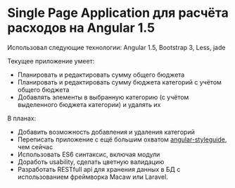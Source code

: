 # Single Page Application для расчёта расходов на Angular 1.5

Использовал следующие технологии: Angular 1.5, Bootstrap 3, Less, jade

Текущее приложение умеет: 

* Планировать и редактировать сумму общего бюджета
* Планировать и редактировать сумму бюджета категорий с учётом общего бюджета
* Добавлять элементы в выбранную категорию (с учётом выделенного бюджета категории) и удалять их


В планах: 

* Добавить возможность добавления и удаления категорий
* Переписать приложение с ещё большим охватом [angular-styleguide](https://github.com/johnpapa/angular-styleguide), чем сейчас
* Использовать ES6 синтаксис, включая модули
* Доработь usability, сделать цветную валидацию
* Разработать RESTfull api для хранения данных в БД с использованием фреймворка Macaw или Laravel.


